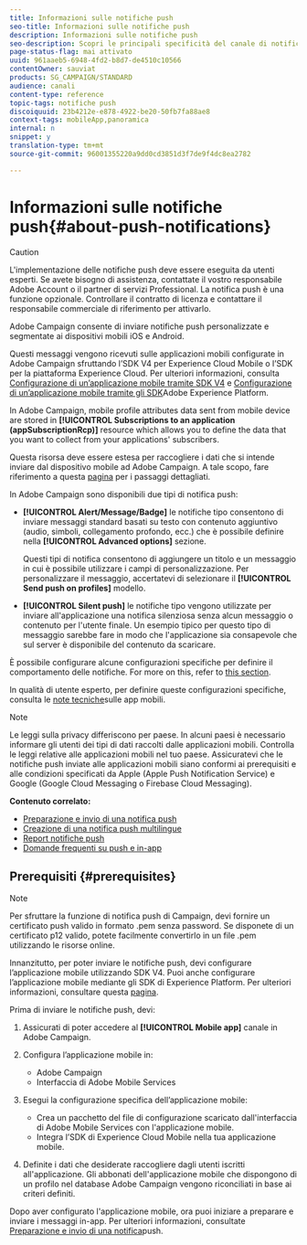 ```yaml
---
title: Informazioni sulle notifiche push
seo-title: Informazioni sulle notifiche push
description: Informazioni sulle notifiche push
seo-description: Scopri le principali specificità del canale di notifica push in Adobe Campaign.
page-status-flag: mai attivato
uuid: 961aaeb5-6948-4fd2-b8d7-de4510c10566
contentOwner: sauviat
products: SG_CAMPAIGN/STANDARD
audience: canali
content-type: reference
topic-tags: notifiche push
discoiquuid: 23b4212e-e878-4922-be20-50fb7fa88ae8
context-tags: mobileApp,panoramica
internal: n
snippet: y
translation-type: tm+mt
source-git-commit: 96001355220a9dd0cd3851d3f7de9f4dc8ea2782

---
```



# Informazioni sulle notifiche push{#about-push-notifications}

>[!CAUTION]
>
>L'implementazione delle notifiche push deve essere eseguita da utenti esperti. Se avete bisogno di assistenza, contattate il vostro responsabile Adobe Account o il partner di servizi Professional. La notifica push è una funzione opzionale. Controllare il contratto di licenza e contattare il responsabile commerciale di riferimento per attivarlo.

Adobe Campaign consente di inviare notifiche push personalizzate e segmentate ai dispositivi mobili iOS e Android.

Questi messaggi vengono ricevuti sulle applicazioni mobili configurate in Adobe Campaign sfruttando l’SDK V4 per Experience Cloud Mobile o l’SDK per la piattaforma Experience Cloud. Per ulteriori informazioni, consulta [Configurazione di un’applicazione mobile tramite SDK V4](https://helpx.adobe.com/campaign/kb/configuring-app-sdkv4.html) e [Configurazione di un’applicazione mobile tramite gli SDK](https://helpx.adobe.com/campaign/kb/configuring-app-sdk.html)Adobe Experience Platform.

In Adobe Campaign, mobile profile attributes data sent from mobile device are stored in **[!UICONTROL Subscriptions to an application (appSubscriptionRcp)]** resource which allows you to define the data that you want to collect from your applications' subscribers.

Questa risorsa deve essere estesa per raccogliere i dati che si intende inviare dal dispositivo mobile ad Adobe Campaign. A tale scopo, fare riferimento a questa [pagina](../../developing/using/extending-the-subscriptions-to-an-application-resource.md) per i passaggi dettagliati.

In Adobe Campaign sono disponibili due tipi di notifica push:

* **[!UICONTROL Alert/Message/Badge]** le notifiche tipo consentono di inviare messaggi standard basati su testo con contenuto aggiuntivo (audio, simboli, collegamento profondo, ecc.) che è possibile definire nella **[!UICONTROL Advanced options]** sezione.

   Questi tipi di notifica consentono di aggiungere un titolo e un messaggio in cui è possibile utilizzare i campi di personalizzazione. Per personalizzare il messaggio, accertatevi di selezionare il **[!UICONTROL Send push on profiles]** modello.

* **[!UICONTROL Silent push]** le notifiche tipo vengono utilizzate per inviare all'applicazione una notifica silenziosa senza alcun messaggio o contenuto per l'utente finale. Un esempio tipico per questo tipo di messaggio sarebbe fare in modo che l'applicazione sia consapevole che sul server è disponibile del contenuto da scaricare.

È possibile configurare alcune configurazioni specifiche per definire il comportamento delle notifiche. For more on this, refer to [this section](../../channels/using/customizing-a-push-notification.md).

In qualità di utente esperto, per definire queste configurazioni specifiche, consulta le [note tecniche](https://helpx.adobe.com/campaign/kb/acs-article-list.html)sulle app mobili.

>[!NOTE]
>
>Le leggi sulla privacy differiscono per paese. In alcuni paesi è necessario informare gli utenti dei tipi di dati raccolti dalle applicazioni mobili. Controlla le leggi relative alle applicazioni mobili nel tuo paese. Assicuratevi che le notifiche push inviate alle applicazioni mobili siano conformi ai prerequisiti e alle condizioni specificati da Apple (Apple Push Notification Service) e Google (Google Cloud Messaging o Firebase Cloud Messaging).

**Contenuto correlato:**

* [Preparazione e invio di una notifica push](../../channels/using/preparing-and-sending-a-push-notification.md)
* [Creazione di una notifica push multilingue](../../channels/using/creating-a-multilingual-push-notification.md)
* [Report notifiche push](../../reporting/using/push-notification-report.md)
* [Domande frequenti su push e in-app](https://helpx.adobe.com/campaign/kb/push_inapp_faq.html)

## Prerequisiti {#prerequisites}

>[!NOTE]
>Per sfruttare la funzione di notifica push di Campaign, devi fornire un certificato push valido in formato .pem senza password.
Se disponete di un certificato p12 valido, potete facilmente convertirlo in un file .pem utilizzando le risorse online.

Innanzitutto, per poter inviare le notifiche push, devi configurare l’applicazione mobile utilizzando SDK V4. Puoi anche configurare l’applicazione mobile mediante gli SDK di Experience Platform. Per ulteriori informazioni, consultare questa [pagina](https://helpx.adobe.com/campaign/kb/configuring-app-sdk.html).

Prima di inviare le notifiche push, devi:

1. Assicurati di poter accedere al **[!UICONTROL Mobile app]** canale in Adobe Campaign.
1. Configura l’applicazione mobile in:

   * Adobe Campaign
   * Interfaccia di Adobe Mobile Services

1. Esegui la configurazione specifica dell’applicazione mobile:

   * Crea un pacchetto del file di configurazione scaricato dall'interfaccia di Adobe Mobile Services con l'applicazione mobile.
   * Integra l’SDK di Experience Cloud Mobile nella tua applicazione mobile.

1. Definite i dati che desiderate raccogliere dagli utenti iscritti all'applicazione. Gli abbonati dell'applicazione mobile che dispongono di un profilo nel database Adobe Campaign vengono riconciliati in base ai criteri definiti.

Dopo aver configurato l'applicazione mobile, ora puoi iniziare a preparare e inviare i messaggi in-app. Per ulteriori informazioni, consultate [Preparazione e invio di una notifica](../../channels/using/preparing-and-sending-a-push-notification.md)push.
